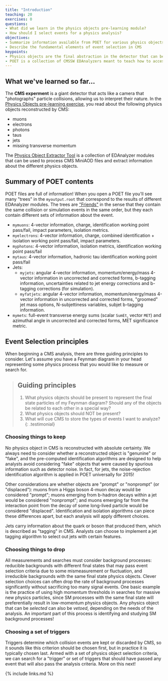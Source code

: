 ```yaml
---
title: "Introduction"
teaching: 20
exercises: 0
questions:
- What did we learn in the physics objects pre-learning module?
- How should I select events for a physics analysis?
objectives:
- Summarize information available from POET for various physics objects.
- Describe the fundamental elements of event selection in CMS
keypoints:
- Physics objects are the final abstraction in the detector that can be associated to physical entities like particles.
- POET is a collection of CMSSW EDAnalyzers meant to teach how to access physics objects information.
---
```


## What we've learned so far...

The **CMS experment** is a giant detector that acts like a camera that "photographs" particle collisions, allowing us to interpret their nature. In the [Physics Objects pre-learning exercise](https://cms-opendata-workshop.github.io/workshop2023-lesson-physics-objects/), you read about the following physics objects reconstructed by CMS:

* muons
* electrons
* photons
* taus
* jets
* missing transverse momentum

The [Physics Object Extractor Tool](https://github.com/cms-opendata-analyses/PhysObjectExtractorTool/tree/2015MiniAOD) is a collection of EDAnalyzer modules that can be used to process CMS MiniAOD files and extract information about the different physics objects. 

## Summary of POET contents

POET files are full of information! When you open a POET file you'll see many "trees" in the `myoutput.root` that correspond to the results of different EDAnalyzer modules. The trees are ["Friends"](https://root.cern/manual/trees/#widening-a-ttree-through-friends) 
in the sense that they contain the same collision or simulation events in the same order, but they each contain different sets of information about the event.

 * `mymuons`: 4-vector information, charge, identification working point pass/fail, impact parameters, isolation metrics.
 * `myelectrons`: 4-vector information, charge, combined identification + isolation working point pass/fail, impact parameters.
 * `myphotons`: 4-vector information, isolation metrics, identification working point pass/fail
 * `mytaus`: 4-vector information, hadronic tau identification working point pass/fail
 * Jets:
    * `myjets`: angular 4-vector information, momentum/energy/mass 4-vector information in uncorrected and corrected forms, b-tagging information, uncertainties related to jet energy corrections and b-tagging corrections (for simulation).
    * `myfatjets`: angular 4-vector information, momentum/energy/mass 4-vector information in uncorrected and corrected forms, "groomed" jet mass options, N-subjettiness variables, subjet b-tagging information.
 * `mymets`: full-event transverse energy sums (scalar `SumEt`, vector `MET`) and azimuthal angle in uncorrected and corrected forms, MET significance metric.

## Event Selection principles

When beginning a CMS analysis, there are three guiding principles to consider. Let's assume you have a Feynman diagram in your head representing some physics process that you would like to measure or search for.

> ## Guiding principles
> 1. What physics objects should be present to represent the final state particles of my Feynman diagram? Should any of the objects be related to each other in a special way?
> 2. What physics objects should NOT be present?
> 3. What will cue CMS to store the types of events I want to analyze?
{: .testimonial}

### Choosing things to keep

No physics object in CMS is reconstructed with absolute certainty. We always need to consider whether a reconstructed object is "genunine" or "fake", and the pre-computed identification algorithms are designed to help
analysts avoid considering "fake" objects that were caused by spurious information such as detector noise. In fact, for jets, the noise-rejection identification algorithm is applied in POET universally for 2015!

Other considerations are whether objects are "prompt" or "nonprompt" (or "displaced"): muons from a Higgs boson 4-muon decay would be considered "prompt"; muons emerging from b-hadron decays within a jet would be considered "nonprompt"; and muons emerging far from the interaction point from the decay of some long-lived particle would be considered "displaced". Identification and isolation algorithms can piece these differences apart, but each analysis will apply different choices. 

Jets carry information about the quark or boson that produced them, which is described as "tagging" in CMS. Analysts can choose to implement a jet tagging algorithm to select out jets with certain features. 

### Choosing things to drop

All measurements and searches must consider background processes: reducible backgrounds with different final states that may pass event selection criteria due to some mismeasurement or fluctuation, and irreducible backgrounds with the same final state physics objects. Clever selection choices can often drop the rate of background processes significantly without sacrificing too many signal events. One basic example is the practice
of using high momentum thresholds in searches for massive new physics particles, since SM processes with the same final state will preferentially result in low-momentum physics objects. Any physics object that can be *selected* can also be *vetoed*, depending on the needs of the analysis. An important part of this process is identifying and studying SM background processes!

### Choosing a set of triggers

Triggers determine which collision events are kept or discarded by CMS, so it sounds like this criterion should be chosen first, but in practice it is typically chosen last. Armed with a set of physics object selection criteria, we can search for a "trigger" or set of triggers that should have passed any event that will also pass the analysis criteria. More on this next!

{% include links.md %}

